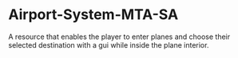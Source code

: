 # Airport-System-MTA-SA
A resource that enables the player to enter planes and choose their selected destination with a gui while inside the plane interior.
